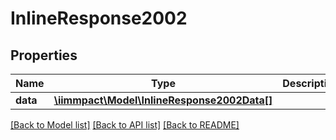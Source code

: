 # InlineResponse2002

## Properties
Name | Type | Description | Notes
------------ | ------------- | ------------- | -------------
**data** | [**\iimmpact\Model\InlineResponse2002Data[]**](InlineResponse2002Data.md) |  | [optional] 

[[Back to Model list]](../README.md#documentation-for-models) [[Back to API list]](../README.md#documentation-for-api-endpoints) [[Back to README]](../README.md)


